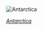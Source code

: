 
![Antarctica](https://www.gstatic.com/prettyearth/assets/full/1012.jpg)

*[Antarctica](https://www.google.com/maps/@-71.924341,25.157817,10z/data=!3m1!1e3)*
